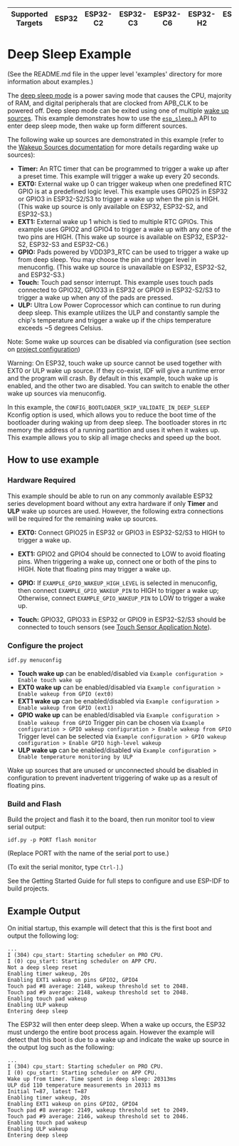 | Supported Targets | ESP32 | ESP32-C2 | ESP32-C3 | ESP32-C6 | ESP32-H2 | ESP32-S2 | ESP32-S3 |
| ----------------- | ----- | -------- | -------- | -------- | -------- | -------- | -------- |

# Deep Sleep Example

(See the README.md file in the upper level 'examples' directory for more information about examples.)

The [deep sleep mode](https://docs.espressif.com/projects/esp-idf/en/latest/api-reference/system/sleep_modes.html#sleep-modes) is a power saving mode that causes the CPU, majority of RAM, and digital peripherals that are clocked from APB_CLK to be powered off. Deep sleep mode can be exited using one of multiple [wake up sources](https://docs.espressif.com/projects/esp-idf/en/latest/api-reference/system/sleep_modes.html#wakeup-sources). This example demonstrates how to use the [`esp_sleep.h`](https://docs.espressif.com/projects/esp-idf/en/latest/api-reference/system/sleep_modes.html#api-reference) API to enter deep sleep mode, then wake up form different sources.

The following wake up sources are demonstrated in this example (refer to the [Wakeup Sources documentation](https://docs.espressif.com/projects/esp-idf/en/latest/api-reference/system/sleep_modes.html#wakeup-sources) for more details regarding wake up sources):

- **Timer:** An RTC timer that can be programmed to trigger a wake up after a preset time. This example will trigger a wake up every 20 seconds.
- **EXT0:** External wake up 0 can trigger wakeup when one predefined RTC GPIO is at a predefined logic level. This example uses GPIO25 in ESP32 or GPIO3 in ESP32-S2/S3 to trigger a wake up when the pin is HIGH. (This wake up source is only available on ESP32, ESP32-S2, and ESP32-S3.)
- **EXT1:** External wake up 1 which is tied to multiple RTC GPIOs. This example uses GPIO2 and GPIO4 to trigger a wake up with any one of the two pins are HIGH. (This wake up source is available on ESP32, ESP32-S2, ESP32-S3 and ESP32-C6.)
- **GPIO:** Pads powered by VDD3P3_RTC can be used to trigger a wake up from deep sleep. You may choose the pin and trigger level in menuconfig. (This wake up source is unavailable on ESP32, ESP32-S2, and ESP32-S3.)
- **Touch:** Touch pad sensor interrupt. This example uses touch pads connected to GPIO32, GPIO33 in ESP32 or GPIO9 in ESP32-S2/S3 to trigger a wake up when any of the pads are pressed.
- **ULP:** Ultra Low Power Coprocessor which can continue to run during deep sleep. This example utilizes the ULP and constantly sample the chip's temperature and trigger a wake up if the chips temperature exceeds ~5 degrees Celsius.

Note: Some wake up sources can be disabled via configuration (see section on [project configuration](#Configure-the-project))

Warning: On ESP32, touch wake up source cannot be used together with EXT0 or ULP wake up source. If they co-exist, IDF will give a runtime error and the program will crash. By default in this example, touch wake up is enabled, and the other two are disabled. You can switch to enable the other wake up sources via menuconfig.

In this example, the `CONFIG_BOOTLOADER_SKIP_VALIDATE_IN_DEEP_SLEEP` Kconfig option is used, which allows you to reduce the boot time of the bootloader during waking up from deep sleep. The bootloader stores in rtc memory the address of a running partition and uses it when it wakes up. This example allows you to skip all image checks and speed up the boot.

## How to use example

### Hardware Required

This example should be able to run on any commonly available ESP32 series development board without any extra hardware if only **Timer** and **ULP** wake up sources are used. However, the following extra connections will be required for the remaining wake up sources.

- **EXT0:** Connect GPIO25 in ESP32 or GPIO3 in ESP32-S2/S3 to HIGH to trigger a wake up.

- **EXT1:** GPIO2 and GPIO4 should be connected to LOW to avoid floating pins. When triggering a wake up, connect one or both of the pins to HIGH. Note that floating pins may trigger a wake up.

- **GPIO:** If `EXAMPLE_GPIO_WAKEUP_HIGH_LEVEL` is selected in menuconfig, then connect `EXAMPLE_GPIO_WAKEUP_PIN` to HIGH to trigger a wake up; Otherwise, connect `EXAMPLE_GPIO_WAKEUP_PIN` to LOW to trigger a wake up.

- **Touch:** GPIO32, GPIO33 in ESP32 or GPIO9 in ESP32-S2/S3 should be connected to touch sensors (see [Touch Sensor Application Note](https://github.com/espressif/esp-iot-solution/blob/release/v1.0/documents/touch_pad_solution/touch_sensor_design_en.md)).

### Configure the project

```
idf.py menuconfig
```

* **Touch wake up** can be enabled/disabled via `Example configuration > Enable touch wake up`
* **EXT0 wake up** can be enabled/disabled via `Example configuration > Enable wakeup from GPIO (ext0)`
* **EXT1 wake up** can be enabled/disabled via `Example configuration > Enable wakeup from GPIO (ext1)`
* **GPIO wake up** can be enabled/disabled via `Example configuration > Enable wakeup from GPIO`
  Trigger pin can be chosen via `Example configuration > GPIO wakeup configuration > Enable wakeup from GPIO`
  Trigger level can be selected via `Example configuration > GPIO wakeup configuration > Enable GPIO high-level wakeup`
* **ULP wake up** can be enabled/disabled via `Example configuration > Enable temperature monitoring by ULP`

Wake up sources that are unused or unconnected should be disabled in configuration to prevent inadvertent triggering of wake up as a result of floating pins.

### Build and Flash

Build the project and flash it to the board, then run monitor tool to view serial output:

```
idf.py -p PORT flash monitor
```

(Replace PORT with the name of the serial port to use.)

(To exit the serial monitor, type ``Ctrl-]``.)

See the Getting Started Guide for full steps to configure and use ESP-IDF to build projects.

## Example Output

On initial startup, this example will detect that this is the first boot and output the following log:

```
...
I (304) cpu_start: Starting scheduler on PRO CPU.
I (0) cpu_start: Starting scheduler on APP CPU.
Not a deep sleep reset
Enabling timer wakeup, 20s
Enabling EXT1 wakeup on pins GPIO2, GPIO4
Touch pad #8 average: 2148, wakeup threshold set to 2048.
Touch pad #9 average: 2148, wakeup threshold set to 2048.
Enabling touch pad wakeup
Enabling ULP wakeup
Entering deep sleep
```

The ESP32 will then enter deep sleep. When a wake up occurs, the ESP32 must undergo the entire boot process again. However the example will detect that this boot is due to a wake up and indicate the wake up source in the output log such as the following:

```
...
I (304) cpu_start: Starting scheduler on PRO CPU.
I (0) cpu_start: Starting scheduler on APP CPU.
Wake up from timer. Time spent in deep sleep: 20313ms
ULP did 110 temperature measurements in 20313 ms
Initial T=87, latest T=87
Enabling timer wakeup, 20s
Enabling EXT1 wakeup on pins GPIO2, GPIO4
Touch pad #8 average: 2149, wakeup threshold set to 2049.
Touch pad #9 average: 2146, wakeup threshold set to 2046.
Enabling touch pad wakeup
Enabling ULP wakeup
Entering deep sleep
```

